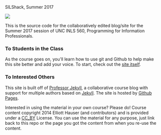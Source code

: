 SILShack, Summer 2017

![](https://travis-ci.org/silshack/summer2017.svg)

This is the source code for the collaboratively edited blog/site for the Summer 2017 session of UNC INLS 560, Programming for Information Professionals.

### To Students in the Class
As the course goes on, you'll learn how to use git and Github to help make this site better and add your voice.  To start, check out the [site itself](http://silshack.github.io/summer2017).

### To Interested Others
This site is built off of [Professor Jekyll](http://github.com/silshack/professorjekyll), a collaborative course blog with support for multiple authors based on [Jekyll](http://jekyllrb.com).  The site is hosted by [Github Pages](http://pages.github.com).

Interested in using the material in your own course?  Please do!  Course content copyright 2014 Elliott Hauser (and contributors) and is provided under a [CC_BY](http://creativecommons.org/licenses/by/2.0/) License.  You can use the material for any purpose, just link back to this repo or the page you got the content from when you re-use the content.
